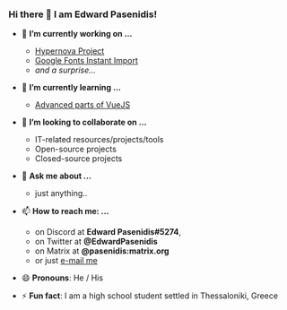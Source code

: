 ### Hi there 👋 I am Edward Pasenidis!

- 🔭 **I’m currently working on ...**
  * [Hypernova Project](https://github.com/HypernovaProject)
  * [Google Fonts Instant Import](https://github.com/pasenidis/google-fonts-instant-import)
  * *and a surprise...*
  
  
- 🌱 **I’m currently learning ...**
  * [Advanced parts of VueJS](https://vuejs.org/)
  
  
- 👯 **I’m looking to collaborate on ...**
  * IT-related resources/projects/tools
  * Open-source projects
  * Closed-source projects
  
  
- 💬 **Ask me about ...**
  * just anything..
  
  
- 📫 **How to reach me: ...**
  * on Discord at **Edward Pasenidis#5274**,
  * on Twitter at **@EdwardPasenidis**
  * on Matrix at **@pasenidis:matrix.org**
  * or just [e-mail me](mailto:me@edpasenidis.tech)
  
  
- 😄 **Pronouns**: He / His
- ⚡ **Fun fact**: I am a high school student settled in Thessaloniki, Greece

